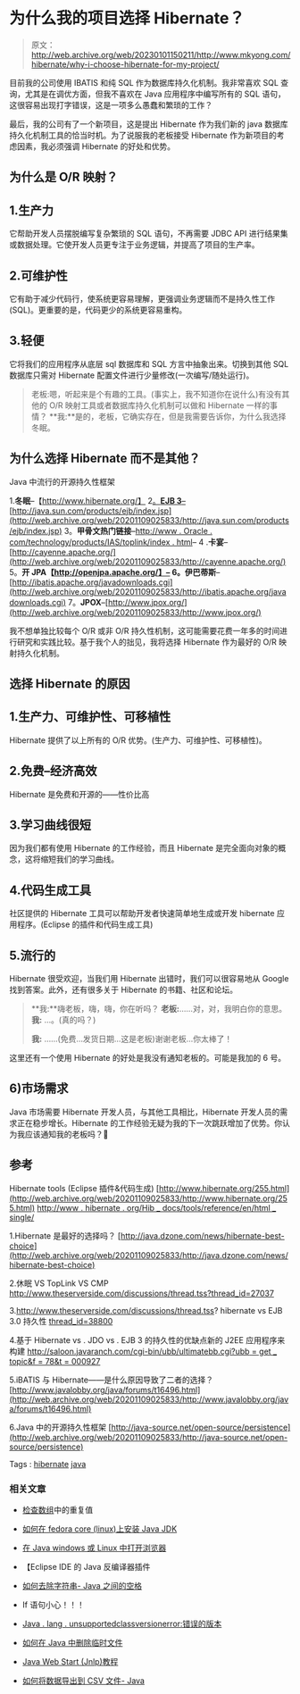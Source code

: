 # 为什么我的项目选择 Hibernate？

> 原文：<http://web.archive.org/web/20230101150211/http://www.mkyong.com/hibernate/why-i-choose-hibernate-for-my-project/>

目前我的公司使用 IBATIS 和纯 SQL 作为数据库持久化机制。我非常喜欢 SQL 查询，尤其是在调优方面，但我不喜欢在 Java 应用程序中编写所有的 SQL 语句，这很容易出现打字错误，这是一项多么愚蠢和繁琐的工作？

最后，我的公司有了一个新项目，这是提出 Hibernate 作为我们新的 java 数据库持久化机制工具的恰当时机。为了说服我的老板接受 Hibernate 作为新项目的考虑因素，我必须强调 Hibernate 的好处和优势。

## 为什么是 O/R 映射？

## 1.生产力

它帮助开发人员摆脱编写复杂繁琐的 SQL 语句，不再需要 JDBC API 进行结果集或数据处理。它使开发人员更专注于业务逻辑，并提高了项目的生产率。

## 2.可维护性

它有助于减少代码行，使系统更容易理解，更强调业务逻辑而不是持久性工作(SQL)。更重要的是，代码更少的系统更容易重构。

## 3.轻便

它将我们的应用程序从底层 sql 数据库和 SQL 方言中抽象出来。切换到其他 SQL 数据库只需对 Hibernate 配置文件进行少量修改(一次编写/随处运行)。

> 老板:嗯，听起来是个有趣的工具。(事实上，我不知道你在说什么)有没有其他的 O/R 映射工具或者数据库持久化机制可以做和 Hibernate 一样的事情？
> **我:**是的，老板，它确实存在，但是我需要告诉你，为什么我选择冬眠。

## 为什么选择 Hibernate 而不是其他？

Java 中流行的开源持久性框架

1.**冬眠**–【http://www.hibernate.org/】
2[。**EJB 3**–](http://web.archive.org/web/20201109025833/http://www.hibernate.org/)[http://java.sun.com/products/ejb/index.jsp](http://web.archive.org/web/20201109025833/http://java.sun.com/products/ejb/index.jsp)
3。**甲骨文热门链接**–[http://www . Oracle . com/technology/products/IAS/toplink/index . html](http://web.archive.org/web/20201109025833/http://www.oracle.com/technology/products/ias/toplink/index.html)–
4 .**卡宴**–[http://cayenne.apache.org/](http://web.archive.org/web/20201109025833/http://cayenne.apache.org/)
5。**开 JPA【http://openjpa.apache.org/】–
6。伊巴蒂斯**–[http://ibatis.apache.org/javadownloads.cgi](http://web.archive.org/web/20201109025833/http://ibatis.apache.org/javadownloads.cgi)
7。**JPOX**–[http://www.jpox.org/](http://web.archive.org/web/20201109025833/http://www.jpox.org/)

我不想单独比较每个 O/R 或非 O/R 持久性机制，这可能需要花费一年多的时间进行研究和实践比较。基于我个人的拙见，我将选择 Hibernate 作为最好的 O/R 映射持久化机制。

## 选择 Hibernate 的原因

## 1.生产力、可维护性、可移植性

Hibernate 提供了以上所有的 O/R 优势。(生产力、可维护性、可移植性)。

## 2.免费–经济高效

Hibernate 是免费和开源的——性价比高

## 3.学习曲线很短

因为我们都有使用 Hibernate 的工作经验，而且 Hibernate 是完全面向对象的概念，这将缩短我们的学习曲线。

## 4.代码生成工具

社区提供的 Hibernate 工具可以帮助开发者快速简单地生成或开发 hibernate 应用程序。(Eclipse 的插件和代码生成工具)

## 5.流行的

Hibernate 很受欢迎，当我们用 Hibernate 出错时，我们可以很容易地从 Google 找到答案。此外，还有很多关于 Hibernate 的书籍、社区和论坛。

> **我:**嗨老板，嗨，嗨，你在听吗？
> **老板:**……对，对，我明白你的意思。
> **我:** …。(真的吗？)
> 
> **我:** ……(免费…发货日期…这是老板)谢谢老板…你太棒了！

这里还有一个使用 Hibernate 的好处是我没有通知老板的。可能是我加的 6 号。

## 6)市场需求

Java 市场需要 Hibernate 开发人员，与其他工具相比，Hibernate 开发人员的需求正在稳步增长。Hibernate 的工作经验无疑为我的下一次跳跃增加了优势。你认为我应该通知我的老板吗？🙂

## 参考

Hibernate tools (Eclipse 插件&代码生成)
[http://www.hibernate.org/255.html](http://web.archive.org/web/20201109025833/http://www.hibernate.org/255.html)
[http://www . hibernate . org/Hib _ docs/tools/reference/en/html _ single/](http://web.archive.org/web/20201109025833/http://www.hibernate.org/hib_docs/tools/reference/en/html_single/)

1.Hibernate 是最好的选择吗？
[http://java.dzone.com/news/hibernate-best-choice](http://web.archive.org/web/20201109025833/http://java.dzone.com/news/hibernate-best-choice)

2.休眠 VS TopLink VS CMP
http://www.theserverside.com/discussions/thread.tss?thread_id=27037

3.http://www.theserverside.com/discussions/thread.tss? hibernate vs EJB 3.0 持久性
[thread_id=38800](http://web.archive.org/web/20201109025833/http://www.theserverside.com/discussions/thread.tss?thread_id=38800)

4.基于 Hibernate vs . JDO vs . EJB 3 的持久性的优缺点新的 J2EE 应用程序来构建
[http://saloon.javaranch.com/cgi-bin/ubb/ultimatebb.cgi?ubb = get _ topic&f = 78&t = 000927](http://web.archive.org/web/20201109025833/http://saloon.javaranch.com/cgi-bin/ubb/ultimatebb.cgi?ubb=get_topic&f=78&t=000927)

5.iBATIS 与 Hibernate——是什么原因导致了二者的选择？
[http://www.javalobby.org/java/forums/t16496.html](http://web.archive.org/web/20201109025833/http://www.javalobby.org/java/forums/t16496.html)

6.Java 中的开源持久性框架
[http://java-source.net/open-source/persistence](http://web.archive.org/web/20201109025833/http://java-source.net/open-source/persistence)

Tags : [hibernate](http://web.archive.org/web/20201109025833/https://mkyong.com/tag/hibernate/) [java](http://web.archive.org/web/20201109025833/https://mkyong.com/tag/java/)<input type="hidden" id="mkyong-current-postId" value="508">

### 相关文章

*   [检查数组](/web/20201109025833/https://www.mkyong.com/java/check-duplicated-value-in-array/)中的重复值
*   [如何在 fedora core (linux)上安装 Java JDK](/web/20201109025833/https://www.mkyong.com/java/how-to-install-java-jdk-on-fedora-core-linux/)
*   [在 Java windows 或 Linux 中打开浏览器](/web/20201109025833/https://www.mkyong.com/java/open-browser-in-java-windows-or-linux/)
*   【Eclipse IDE 的 Java 反编译器插件
*   [如何去除字符串- Java 之间的空格](/web/20201109025833/https://www.mkyong.com/java/how-to-remove-whitespace-between-string-java/)

*   If 语句小心！！！
*   [Java . lang . unsupportedclassversionerror:错误的版本](/web/20201109025833/https://www.mkyong.com/java/javalangunsupportedclassversionerror-bad-version-number-in-class-file/)
*   [如何在 Java 中删除临时文件](/web/20201109025833/https://www.mkyong.com/java/how-to-delete-temporary-file-in-java/)
*   [Java Web Start (Jnlp)教程](/web/20201109025833/https://www.mkyong.com/java/java-web-start-jnlp-tutorial-unofficial-guide/)
*   [如何将数据导出到 CSV 文件- Java](/web/20201109025833/https://www.mkyong.com/java/how-to-export-data-to-csv-file-java/)